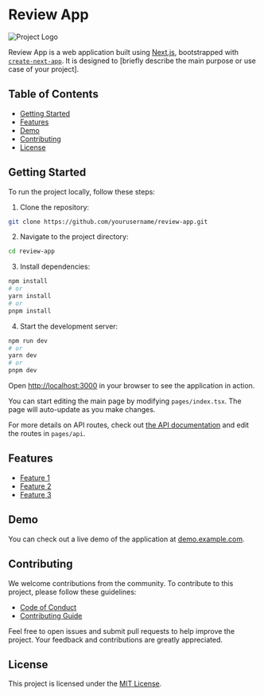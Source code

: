 
# Review App

![Project Logo](link_to_logo.png) <!-- Replace with a link to your project logo if applicable -->

Review App is a web application built using [Next.js](https://nextjs.org/), bootstrapped with [`create-next-app`](https://github.com/vercel/next.js/tree/canary/packages/create-next-app). It is designed to [briefly describe the main purpose or use case of your project].

## Table of Contents
- [Getting Started](#getting-started)
- [Features](#features)
- [Demo](#demo)
- [Contributing](#contributing)
- [License](#license)

## Getting Started

To run the project locally, follow these steps:

1. Clone the repository:

```bash
git clone https://github.com/yourusername/review-app.git
```

2. Navigate to the project directory:

```bash
cd review-app
```

3. Install dependencies:

```bash
npm install
# or
yarn install
# or
pnpm install
```

4. Start the development server:

```bash
npm run dev
# or
yarn dev
# or
pnpm dev
```

Open [http://localhost:3000](http://localhost:3000) in your browser to see the application in action.

You can start editing the main page by modifying `pages/index.tsx`. The page will auto-update as you make changes.

For more details on API routes, check out [the API documentation](https://nextjs.org/docs/api-routes/introduction) and edit the routes in `pages/api`.

## Features

- [Feature 1](#) <!-- Replace with a short description and link to more details if applicable -->
- [Feature 2](#) <!-- Replace with a short description and link to more details if applicable -->
- [Feature 3](#) <!-- Replace with a short description and link to more details if applicable -->

## Demo

You can check out a live demo of the application at [demo.example.com](https://demo.example.com).

## Contributing

We welcome contributions from the community. To contribute to this project, please follow these guidelines:

- [Code of Conduct](CODE_OF_CONDUCT.md)
- [Contributing Guide](CONTRIBUTING.md)

Feel free to open issues and submit pull requests to help improve the project. Your feedback and contributions are greatly appreciated.

## License

This project is licensed under the [MIT License](LICENSE).
```
